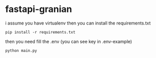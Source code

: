 # fastapi-granian

i assume you have virtualenv
then you can install the requirements.txt
```commandline
pip install -r requirements.txt
```

then you need fill the .env (you can see key in .env-example)
```python
python main.py
```